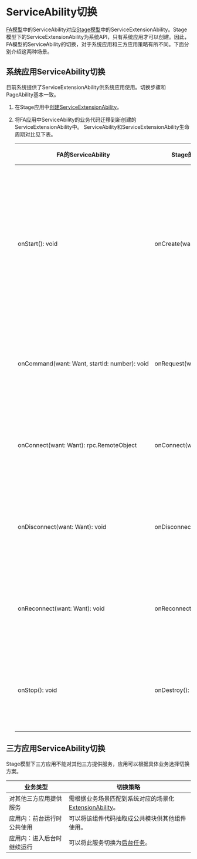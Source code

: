 # ServiceAbility切换

<!--Kit: Ability Kit-->
<!--Subsystem: Ability-->
<!--Owner: @wkljy-->
<!--Designer: @li-weifeng2024-->
<!--Tester: @lixueqing513-->
<!--Adviser: @huipeizi-->

[FA模型](ability-terminology.md#fa模型)中的ServiceAbility对应[Stage模型](ability-terminology.md#stage模型)中的ServiceExtensionAbility。Stage模型下的ServiceExtensionAbility为系统API，只有系统应用才可以创建。因此，FA模型的ServiceAbility的切换，对于系统应用和三方应用策略有所不同。下面分别介绍这两种场景。


## 系统应用ServiceAbility切换

目前系统提供了ServiceExtensionAbility供系统应用使用。切换步骤和PageAbility基本一致。

1. 在Stage应用中[创建ServiceExtensionAbility](serviceextensionability.md)。

2. 将FA应用中ServiceAbility的业务代码迁移到新创建的ServiceExtensionAbility中。
   ServiceAbility和ServiceExtensionAbility生命周期对比见下表。

     | FA的ServiceAbility | Stage的ServiceExtensionAbility | 对比描述 | 
   | -------- | -------- | -------- |
   | onStart():&nbsp;void | onCreate(want:&nbsp;Want):&nbsp;void | 两者调用时机一致，Stage模型下增加了入参want以便开发者在创建时获取参数。 | 
   | onCommand(want:&nbsp;Want,&nbsp;startId:&nbsp;number):&nbsp;void | onRequest(want:&nbsp;Want,&nbsp;startId:&nbsp;number):&nbsp;void | 两者意义和调用时机一致，参数也一致。 | 
   | onConnect(want:&nbsp;Want):&nbsp;rpc.RemoteObject | onConnect(want:&nbsp;Want):&nbsp;rpc.RemoteObject | 两者意义和调用时机一致，参数也一致。 | 
   | onDisconnect(want:&nbsp;Want):&nbsp;void | onDisconnect(want:&nbsp;Want):&nbsp;void | 两者意义和调用时机一致，参数也一致。 | 
   | onReconnect(want:&nbsp;Want):&nbsp;void | onReconnect(want:&nbsp;Want):&nbsp;void | 两者意义和调用时机一致，参数也一致。 | 
   | onStop():&nbsp;void | onDestroy():&nbsp;void | 两者意义和调用时机一致，参数也一致。 | 


## 三方应用ServiceAbility切换

Stage模型下三方应用不能对其他三方提供服务，应用可以根据具体业务选择切换方案。

  | 业务类型 | 切换策略 | 
| -------- | -------- |
| 对其他三方应用提供服务 | 需根据业务场景匹配到系统对应的场景化[ExtensionAbility](extensionability-overview.md)。 | 
| 应用内：前台运行时公共使用 | 可以将该组件代码抽取成公共模块供其他组件使用。 | 
| 应用内：进入后台时继续运行 | 可以将此服务切换为[后台任务](serviceextensionability.md)。 | 
